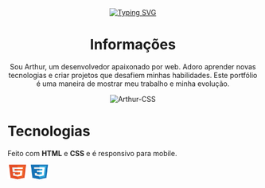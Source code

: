 <div style="text-align: center;" align="center">
  <a href="https://git.io/typing-svg">
    <img src="https://readme-typing-svg.demolab.com?font=Fira+Code&weight=500&size=22&pause=1000&color=%23E4405F&center=true&vCenter=true&random=false&width=524&lines=%E2%8A%B9+Hi!+Bem-vindo+ao+meu+Portifólio!+%CB%99%E1%B5%95%CB%99+%E2%8A%B9+" alt="Typing SVG">
  </a>
</div>

<div style="text-align: center;" align="center">
  <h1> Informações </h1>
  <p> Sou Arthur, um desenvolvedor apaixonado por web. Adoro aprender novas tecnologias e criar projetos que desafiem minhas habilidades. Este portfólio é uma maneira de mostrar meu trabalho e minha evolução.</p>
  <img alt="Arthur-CSS" src="https://github.com/user-attachments/assets/6ae57081-c0cf-4742-a000-102b6584d03d" width="500">
</div>
<div>
  <h1> Tecnologias</h1>
  <p> Feito com <strong>HTML</strong> e <strong>CSS</strong> e é responsivo para mobile.</p>
  <img alt="Arthur-HTML" height="30" width="40" src="https://raw.githubusercontent.com/devicons/devicon/master/icons/html5/html5-original.svg">
  <img alt="Arthur-CSS" height="30" width="40" src="https://raw.githubusercontent.com/devicons/devicon/master/icons/css3/css3-original.svg">
</div>
